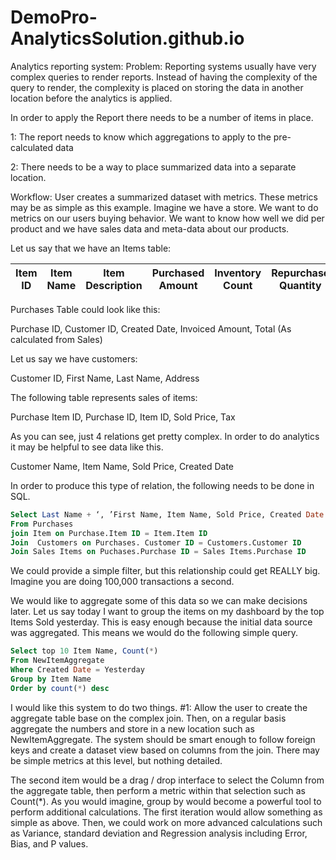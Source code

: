 DemoPro-AnalyticsSolution.github.io
===================================


Analytics reporting system:
Problem: Reporting systems usually have very complex queries to render reports.  Instead of having the complexity of the query to render, the complexity is placed on storing the data in another location before the analytics is applied.

In order to apply the Report there needs to be a number of items in place.

1: The report needs to know which aggregations to apply to the pre-calculated data

2:  There needs to be a way to place summarized data into a separate location.

Workflow:  User creates a summarized dataset with metrics.  These metrics may be as simple as this example.
Imagine we have a store. We want to do metrics on our users buying behavior.  We want to know how well we did per product and we have sales data and meta-data about our products.

Let us say that we have an Items table:

Item ID | Item Name | Item Description | Purchased Amount | Inventory Count | Repurchase Quantity | Lower Limit
--- | --- | --- | --- | --- | --- | ---
Purchases Table could look like this:

Purchase ID, Customer ID, Created Date, Invoiced Amount, Total (As calculated from Sales) 

Let us say we have customers:

Customer ID, First Name, Last Name, Address

The following table represents sales of items:

Purchase Item ID, Purchase ID, Item ID, Sold Price, Tax

As you can see, just 4 relations get pretty complex.  In order to do analytics it may be helpful to see data like this.

Customer Name, Item Name, Sold Price, Created Date

In order to produce this type of relation, the following needs to be done in SQL.
```sql
Select Last Name + ‘, ’First Name, Item Name, Sold Price, Created Date
From Purchases 
join Item on Purchase.Item ID = Item.Item ID
Join  Customers on Purchases. Customer ID = Customers.Customer ID
Join Sales Items on Puchases.Purchase ID = Sales Items.Purchase ID
```

We could provide a simple filter, but this relationship could get REALLY big.  Imagine you are doing 100,000 transactions a second.

We would like to aggregate some of this data so we can make decisions later.
Let us say today I want to group the items on my dashboard by the top Items Sold yesterday.  This is easy enough because the initial data source was aggregated.  This means we would do the following simple query.
```sql
Select top 10 Item Name, Count(*) 
From NewItemAggregate
Where Created Date = Yesterday
Group by Item Name
Order by count(*) desc
```
I would like this system to do two things.  #1: Allow the user to create the aggregate table base on the complex join.  Then, on a regular basis aggregate the numbers and store in a new location such as NewItemAggregate.  The system should be smart enough to follow foreign keys and create a dataset view based on columns from the join.  There may be simple metrics at this level, but nothing detailed.

The second item would be a drag / drop interface to select the Column from the aggregate table, then perform a metric within that selection such as Count(*).  As you would imagine, group by would become a powerful tool to perform additional calculations.  The first iteration would allow something as simple as above.  Then, we could work on more advanced calculations such as Variance, standard deviation and Regression analysis including Error, Bias, and P values.
